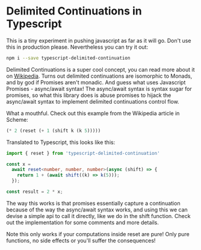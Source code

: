 # Delimited Continuations in Typescript

This is a tiny experiment in pushing javascript as far as it will go. Don't use this in production please. Nevertheless you can try it out:

```bash
npm i --save typescript-delimited-continuation
```

Delimited Continuations is a super cool concept, you can read more about it on [Wikipedia](https://en.wikipedia.org/wiki/Delimited_continuation). Turns out delimited continuations are isomorphic to Monads, and by god if Promises aren't monadic. And guess what uses Javascript Promises - async/await syntax! The async/await syntax is syntax sugar for promises, so what this library does is abuse promises to hijack the async/await syntax to implement delimited continuations control flow.

What a mouthful. Check out this example from the Wikipedia article in Scheme:

```scheme
(* 2 (reset (+ 1 (shift k (k 5)))))
```

Translated to Typescript, this looks like this:

```typescript
import { reset } from 'typescript-delimited-continuation'

const x =
  await reset<number, number, number>(async (shift) => {
    return 1 + (await shift((k) => k(5)));
  });

const result = 2 * x;
```

The way this works is that promises essentially capture a continuation because of the way the async/await syntax works, and using this we can devise a simple api to call it directly, like we do in the shift function. Check out the implementation for some comments and more details.

Note this only works if your computations inside reset are pure! Only pure functions, no side effects or you'll suffer the consequences!
